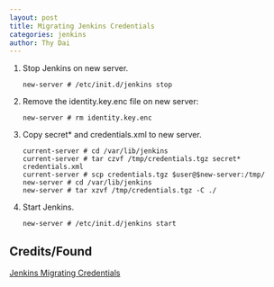 ```yaml
---
layout: post
title: Migrating Jenkins Credentials
categories: jenkins
author: Thy Dai
---
```

1. Stop Jenkins on new server.

       new-server # /etc/init.d/jenkins stop

1. Remove the identity.key.enc file on new server:

       new-server # rm identity.key.enc

1. Copy secret* and credentials.xml to new server.

       current-server # cd /var/lib/jenkins
       current-server # tar czvf /tmp/credentials.tgz secret* credentials.xml
       current-server # scp credentials.tgz $user@$new-server:/tmp/
       new-server # cd /var/lib/jenkins
       new-server # tar xzvf /tmp/credentials.tgz -C ./

1. Start Jenkins.

       new-server # /etc/init.d/jenkins start
       
## Credits/Found
[Jenkins Migrating Credentials](https://itsecureadmin.com/2018/03/26/jenkins-migrating-credentials/)
